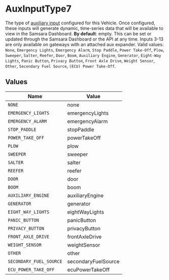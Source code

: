 # AuxInputType7

The type of <a href="https://kb.samsara.com/hc/en-us/articles/360043040512-Auxiliary-Inputs" target="_blank">auxiliary input</a> configured for this Vehicle. Once configured, these inputs will generate dynamic, time-series data that will be available to view in the Samsara Dashboard. **By default**: empty. This can be set or updated through the Samsara Dashboard or the API at any time. Inputs 3-13 are only available on gateways with an attached aux expander. Valid values: `None`, `Emergency Lights`, `Emergency Alarm`, `Stop Paddle`, `Power Take-Off`, `Plow`, `Sweeper`, `Salter`, `Reefer`, `Door`, `Boom`, `Auxiliary Engine`, `Generator`, `Eight-Way Lights`, `Panic Button`, `Privacy Button`, `Front Axle Drive`, `Weight Sensor`, `Other`, `Secondary Fuel Source`, `(ECU) Power Take-Off`.


## Values

| Name                    | Value                   |
| ----------------------- | ----------------------- |
| `NONE`                  | none                    |
| `EMERGENCY_LIGHTS`      | emergencyLights         |
| `EMERGENCY_ALARM`       | emergencyAlarm          |
| `STOP_PADDLE`           | stopPaddle              |
| `POWER_TAKE_OFF`        | powerTakeOff            |
| `PLOW`                  | plow                    |
| `SWEEPER`               | sweeper                 |
| `SALTER`                | salter                  |
| `REEFER`                | reefer                  |
| `DOOR`                  | door                    |
| `BOOM`                  | boom                    |
| `AUXILIARY_ENGINE`      | auxiliaryEngine         |
| `GENERATOR`             | generator               |
| `EIGHT_WAY_LIGHTS`      | eightWayLights          |
| `PANIC_BUTTON`          | panicButton             |
| `PRIVACY_BUTTON`        | privacyButton           |
| `FRONT_AXLE_DRIVE`      | frontAxleDrive          |
| `WEIGHT_SENSOR`         | weightSensor            |
| `OTHER`                 | other                   |
| `SECONDARY_FUEL_SOURCE` | secondaryFuelSource     |
| `ECU_POWER_TAKE_OFF`    | ecuPowerTakeOff         |